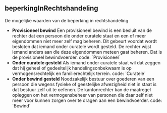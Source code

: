 ## beperkingInRechtshandeling
De mogelijke waarden van de beperking in rechtshandeling.
* **Provisioneel bewind** Een provisioneel bewind is een besluit van de rechter dat een persoon die
onder curatele staat en een of meer eigendommen niet meer zelf mag
beheren. Dit gebeurt voordat wordt besloten dat iemand onder curatele
wordt gesteld. De rechter wijst iemand anders aan die deze eigendommen
meteen gaat beheren. Dat is de provisioneel bewindvoerder.
code: ´Provisioneel´
* **Onder curatele gesteld** Als iemand onder curatele staat wil dat zeggen dat hij geheel of
gedeeltelijk handelingsonbekwaam is op vermogensrechtelijk en
familierechtelijk terrein.
code: ´Curatele´
* **Onder bewind gesteld** Noodzakelijk bestuur over goederen van een persoon die wegens fysieke
of geestelijke afwezigheid niet in staat is dat bestuur zelf uit te oefenen. De
kantonrechter kan de maatregel opleggen om het vermogensbeheer van
personen die daar zelf niet meer voor kunnen zorgen over te dragen aan
een bewindvoerder.
code: ´Bewind´